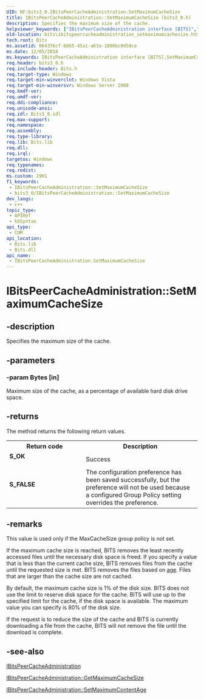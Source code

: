 ```yaml
---
UID: NF:bits3_0.IBitsPeerCacheAdministration.SetMaximumCacheSize
title: IBitsPeerCacheAdministration::SetMaximumCacheSize (bits3_0.h)
description: Specifies the maximum size of the cache.
helpviewer_keywords: ["IBitsPeerCacheAdministration interface [BITS]","SetMaximumCacheSize method","IBitsPeerCacheAdministration.SetMaximumCacheSize","IBitsPeerCacheAdministration::SetMaximumCacheSize","SetMaximumCacheSize","SetMaximumCacheSize method [BITS]","SetMaximumCacheSize method [BITS]","IBitsPeerCacheAdministration interface","bits.ibitspeercacheadministration_setmaximumcachesize","bits3_0/IBitsPeerCacheAdministration::SetMaximumCacheSize"]
old-location: bits\ibitspeercacheadministration_setmaximumcachesize.htm
tech.root: Bits
ms.assetid: 064376cf-8865-45a1-a63a-1096bc0d58ce
ms.date: 12/05/2018
ms.keywords: IBitsPeerCacheAdministration interface [BITS],SetMaximumCacheSize method, IBitsPeerCacheAdministration.SetMaximumCacheSize, IBitsPeerCacheAdministration::SetMaximumCacheSize, SetMaximumCacheSize, SetMaximumCacheSize method [BITS], SetMaximumCacheSize method [BITS],IBitsPeerCacheAdministration interface, bits.ibitspeercacheadministration_setmaximumcachesize, bits3_0/IBitsPeerCacheAdministration::SetMaximumCacheSize
req.header: bits3_0.h
req.include-header: Bits.h
req.target-type: Windows
req.target-min-winverclnt: Windows Vista
req.target-min-winversvr: Windows Server 2008
req.kmdf-ver: 
req.umdf-ver: 
req.ddi-compliance: 
req.unicode-ansi: 
req.idl: Bits3_0.idl
req.max-support: 
req.namespace: 
req.assembly: 
req.type-library: 
req.lib: Bits.lib
req.dll: 
req.irql: 
targetos: Windows
req.typenames: 
req.redist: 
ms.custom: 19H1
f1_keywords:
 - IBitsPeerCacheAdministration::SetMaximumCacheSize
 - bits3_0/IBitsPeerCacheAdministration::SetMaximumCacheSize
dev_langs:
 - c++
topic_type:
 - APIRef
 - kbSyntax
api_type:
 - COM
api_location:
 - Bits.lib
 - Bits.dll
api_name:
 - IBitsPeerCacheAdministration.SetMaximumCacheSize
---
```


# IBitsPeerCacheAdministration::SetMaximumCacheSize


## -description

Specifies the maximum size of the cache.

## -parameters

### -param Bytes [in]

Maximum size of the cache, as a percentage of available hard disk drive space.

## -returns

The method returns the following return values.

<table>
<tr>
<th>Return code</th>
<th>Description</th>
</tr>
<tr>
<td width="40%">
<dl>
<dt><b>S_OK</b></dt>
</dl>
</td>
<td width="60%">
Success

</td>
</tr>
<tr>
<td width="40%">
<dl>
<dt><b>S_FALSE</b></dt>
</dl>
</td>
<td width="60%">
The configuration preference has been saved successfully, but the preference will not be used because a configured Group Policy setting overrides the preference.

</td>
</tr>
</table>

## -remarks

This value is used only if the MaxCacheSize group policy is not set.

If the maximum cache size is reached, BITS removes the least recently accessed files until the necessary disk space is freed. If you specify a value that is less than the current cache size, BITS removes files from the cache until the requested size is met. BITS removes the files based on <a href="https://docs.microsoft.com/windows/desktop/api/bits3_0/nf-bits3_0-ibitspeercacheadministration-setmaximumcontentage">age</a>. Files that are larger than the cache size are not cached.

By default, the maximum cache size is 1% of the disk size.    BITS does not use the limit to reserve disk space for the cache. BITS will use up to the specified limit for the cache, if the disk space is available. The maximum value you can specify is 80% of the disk size.

If the request is to reduce the size of the cache and BITS is currently downloading a file from the cache, BITS will not remove the file until the download is complete.

## -see-also

<a href="https://docs.microsoft.com/windows/desktop/api/bits3_0/nn-bits3_0-ibitspeercacheadministration">IBitsPeerCacheAdministration</a>



<a href="https://docs.microsoft.com/windows/desktop/api/bits3_0/nf-bits3_0-ibitspeercacheadministration-getmaximumcachesize">IBitsPeerCacheAdministration::GetMaximumCacheSize</a>



<a href="https://docs.microsoft.com/windows/desktop/api/bits3_0/nf-bits3_0-ibitspeercacheadministration-setmaximumcontentage">IBitsPeerCacheAdministration::SetMaximumContentAge</a>

